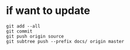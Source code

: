 # if want to update
```angular2
git add --all
git commit
git push origin source
git subtree push --prefix docs/ origin master
```